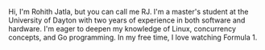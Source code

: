 Hi, I'm Rohith Jatla, but you can call me RJ. I'm a master's student at the University of Dayton with two years of experience in both software and hardware. I'm eager to deepen my knowledge of Linux, concurrency concepts, and Go programming. In my free time, I love watching Formula 1.
